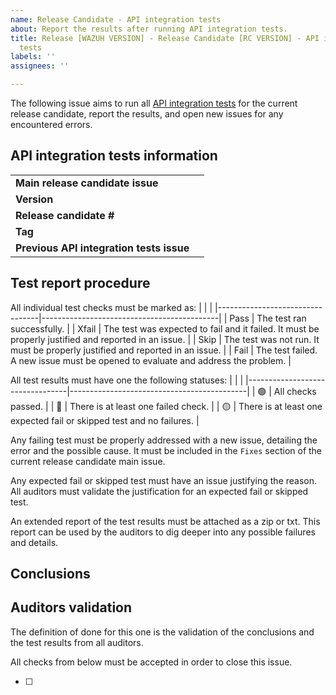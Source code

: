 ```yaml
---
name: Release Candidate - API integration tests
about: Report the results after running API integration tests.
title: Release [WAZUH VERSION] - Release Candidate [RC VERSION] - API integration
  tests
labels: ''
assignees: ''

---
```


The following issue aims to run all [API integration tests](https://github.com/wazuh/wazuh/tree/main/api/test/integration) for the current release candidate, report the results, and open new issues for any encountered errors.

## API integration tests information
|                                          |                                            |
|------------------------------------------|--------------------------------------------|
| **Main release candidate issue**         |                                            |
| **Version**                              |                                            |
| **Release candidate #**                  |                                            |
| **Tag**                                  |                                            |
| **Previous API integration tests issue** |                                            |


## Test report procedure
All individual test checks must be marked as:
|                                  |                                            |
|---------------------------------|--------------------------------------------|
| Pass | The test ran successfully. |
| Xfail | The test was expected to fail and it failed. It must be properly justified and reported in an issue.  |
| Skip | The test was not run. It must be properly justified and reported in an issue.  |
| Fail | The test failed. A new issue must be opened to evaluate and address the problem. |

All test results must have one the following statuses: 
|                                  |                                            |
|---------------------------------|--------------------------------------------|
| :green_circle:  | All checks passed. |
| :red_circle:  | There is at least one failed check. |
| :yellow_circle:  | There is at least one expected fail or skipped test and no failures. |

Any failing test must be properly addressed with a new issue, detailing the error and the possible cause. It must be included in the `Fixes` section of the current release candidate main issue.

Any expected fail or skipped test must have an issue justifying the reason. All auditors must validate the justification for an expected fail or skipped test.

An extended report of the test results must be attached as a zip or txt. This report can be used by the auditors to dig deeper into any possible failures and details.

## Conclusions

<!--
All tests have been executed and the results can be found [here]().

|                |             |                     |                |
|----------------|-------------|---------------------|----------------|
| **Status**     | **Test**    | **Failure type**    | **Notes**      |
|                |             |                     |                |

All tests have passed and the fails have been reported or justified. I therefore conclude that this issue is finished and OK for this release candidate.
-->

## Auditors validation
The definition of done for this one is the validation of the conclusions and the test results from all auditors.

All checks from below must be accepted in order to close this issue.

- [ ]
